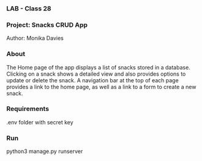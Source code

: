 ### LAB - Class 28
### Project: Snacks CRUD App
Author: Monika Davies

### About

The Home page of the app displays a list of snacks stored in a database. Clicking on a snack shows a detailed view 
and also provides options to update or delete the snack. A navigation bar at the top of each page provides a link to 
the home page, as well as a link to a form to create a new snack.

### Requirements

.env folder with secret key

### Run

python3 manage.py runserver